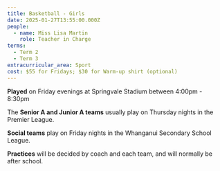 ```yaml
---
title: Basketball - Girls
date: 2025-01-27T13:55:00.000Z
people:
  - name: Miss Lisa Martin
    role: Teacher in Charge
terms:
  - Term 2
  - Term 3
extracurricular_area: Sport
cost: $55 for Fridays; $30 for Warm-up shirt (optional)
---
```

**Played** on Friday evenings at Springvale Stadium between 4:00pm - 8:30pm

The **Senior A and Junior A teams** usually play on Thursday nights in the Premier League.

**Social teams** play on Friday nights in the Whanganui Secondary School League.

**Practices** will be decided by coach and each team, and will normally be after school.
